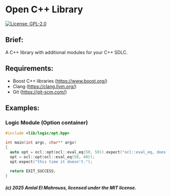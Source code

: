 # Open C++ Library

[![License: GPL-2.0](https://img.shields.io/badge/license-MIT-blue.svg)](LICENSE)

## Brief:

A C++ library with additional modules for your C++ SDLC.

## Requirements:

- Boost C++ libraries (https://www.boost.org/)
- Clang (https://clang.llvm.org/)
- Git (https://git-scm.com/)

## Examples:

### Logic Module (Option container)

```cpp
#include <lib/logic/opt.hpp>

int main(int argc, char** argv)
{
  auto opt = ocl::opt(ocl::eval_eq(50, 50)).expect("ocl::eval_eq, does not match!");
  opt = ocl::opt(ocl::eval_eq(50, 40));
  opt.expect("this time it doesn't.");
  
  return EXIT_SUCCESS;
}
```

##### (c) 2025 Amlal El Mahrouss, licensed under the MIT license.
